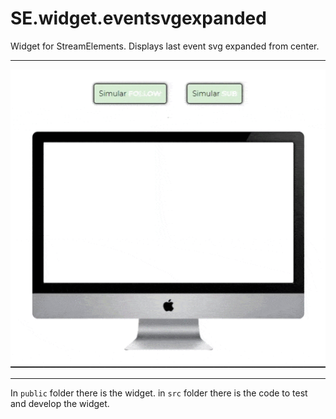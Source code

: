 # SE.widget.eventsvgexpanded
Widget for StreamElements. Displays last event svg expanded from center.

---

![Widget example](./assets/example.gif)

---

In `public` folder there is the widget.  in `src` folder there is the code to test and develop the widget.

